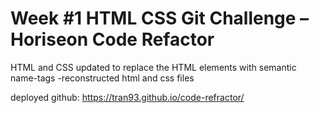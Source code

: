 # Week #1 HTML CSS Git Challenge – Horiseon Code Refactor

HTML and CSS updated to replace the HTML elements with semantic name-tags
-reconstructed  html and css files


deployed github:
https://tran93.github.io/code-refractor/